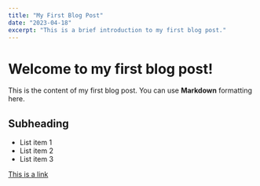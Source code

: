 ```yaml
---
title: "My First Blog Post"
date: "2023-04-18"
excerpt: "This is a brief introduction to my first blog post."
---
```


# Welcome to my first blog post!

This is the content of my first blog post. You can use **Markdown** formatting here.

## Subheading

- List item 1
- List item 2
- List item 3

[This is a link](https://example.com)
